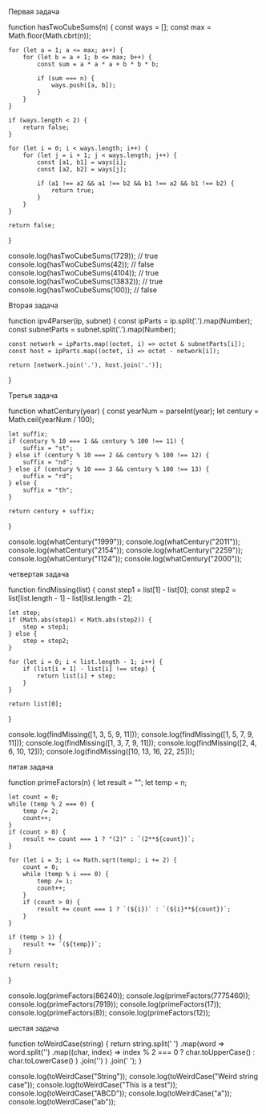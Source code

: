 Первая задача

function hasTwoCubeSums(n) {
    const ways = [];
    const max = Math.floor(Math.cbrt(n));
    
    for (let a = 1; a <= max; a++) {
        for (let b = a + 1; b <= max; b++) {
            const sum = a * a * a + b * b * b;
            
            if (sum === n) {
                ways.push([a, b]);
            }
        }
    }
    
    if (ways.length < 2) {
        return false;
    }
    
    for (let i = 0; i < ways.length; i++) {
        for (let j = i + 1; j < ways.length; j++) {
            const [a1, b1] = ways[i];
            const [a2, b2] = ways[j];
            
            if (a1 !== a2 && a1 !== b2 && b1 !== a2 && b1 !== b2) {
                return true;
            }
        }
    }
    
    return false;
}

console.log(hasTwoCubeSums(1729)); // true
console.log(hasTwoCubeSums(42));   // false
console.log(hasTwoCubeSums(4104)); // true
console.log(hasTwoCubeSums(13832)); // true
console.log(hasTwoCubeSums(100));   // false

Вторая задача

function ipv4Parser(ip, subnet) {
    const ipParts = ip.split('.').map(Number);
    const subnetParts = subnet.split('.').map(Number);
    
    const network = ipParts.map((octet, i) => octet & subnetParts[i]);
    const host = ipParts.map((octet, i) => octet - network[i]);
    
    return [network.join('.'), host.join('.')];
}

Третья задача

function whatCentury(year) {
    const yearNum = parseInt(year);
    let century = Math.ceil(yearNum / 100);
    
    let suffix;
    if (century % 10 === 1 && century % 100 !== 11) {
        suffix = "st";
    } else if (century % 10 === 2 && century % 100 !== 12) {
        suffix = "nd";
    } else if (century % 10 === 3 && century % 100 !== 13) {
        suffix = "rd";
    } else {
        suffix = "th";
    }
    
    return century + suffix;
}

console.log(whatCentury("1999"));
console.log(whatCentury("2011"));
console.log(whatCentury("2154"));
console.log(whatCentury("2259"));
console.log(whatCentury("1124"));
console.log(whatCentury("2000"));

четвертая задача

function findMissing(list) {
    const step1 = list[1] - list[0];
    const step2 = list[list.length - 1] - list[list.length - 2];
    
    let step;
    if (Math.abs(step1) < Math.abs(step2)) {
        step = step1;
    } else {
        step = step2;
    }
    
    for (let i = 0; i < list.length - 1; i++) {
        if (list[i + 1] - list[i] !== step) {
            return list[i] + step;
        }
    }
    
    return list[0];
}

console.log(findMissing([1, 3, 5, 9, 11]));
console.log(findMissing([1, 5, 7, 9, 11]));
console.log(findMissing([1, 3, 7, 9, 11]));
console.log(findMissing([2, 4, 6, 10, 12]));
console.log(findMissing([10, 13, 16, 22, 25]));

пятая задача

function primeFactors(n) {
    let result = "";
    let temp = n;
    
    let count = 0;
    while (temp % 2 === 0) {
        temp /= 2;
        count++;
    }
    if (count > 0) {
        result += count === 1 ? "(2)" : `(2**${count})`;
    }
    
    for (let i = 3; i <= Math.sqrt(temp); i += 2) {
        count = 0;
        while (temp % i === 0) {
            temp /= i;
            count++;
        }
        if (count > 0) {
            result += count === 1 ? `(${i})` : `(${i}**${count})`;
        }
    }
    
    if (temp > 1) {
        result += `(${temp})`;
    }
    
    return result;
}

console.log(primeFactors(86240));
console.log(primeFactors(7775460));
console.log(primeFactors(7919));
console.log(primeFactors(17));
console.log(primeFactors(8));
console.log(primeFactors(12));

шестая задача

function toWeirdCase(string) {
    return string.split(' ')
                 .map(word => 
                     word.split('')
                         .map((char, index) => 
                             index % 2 === 0 ? char.toUpperCase() : char.toLowerCase()
                         )
                         .join('')
                 )
                 .join(' ');
}

console.log(toWeirdCase("String"));
console.log(toWeirdCase("Weird string case"));
console.log(toWeirdCase("This is a test"));
console.log(toWeirdCase("ABCD"));
console.log(toWeirdCase("a"));
console.log(toWeirdCase("ab"));
